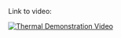 Link to video:

[![Thermal Demonstration Video](http://img.youtube.com/vi/23DIIjWbeLg/0.jpg)](http://www.youtube.com/watch?v=23DIIjWbeLg)
